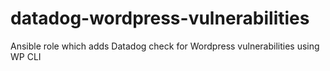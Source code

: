 # datadog-wordpress-vulnerabilities
Ansible role which adds Datadog check for Wordpress vulnerabilities using WP CLI
